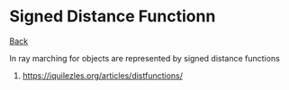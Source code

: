 # Signed Distance Functionn

[Back](../index.md)

In ray marching for objects are represented by signed distance functions

1. https://iquilezles.org/articles/distfunctions/
